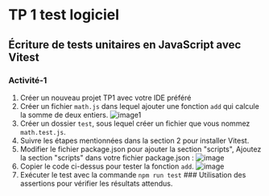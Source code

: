 # TP 1 test logiciel 
## Écriture de tests unitaires en JavaScript avec Vitest
### Activité-1
1. Créer un nouveau projet TP1 avec votre IDE préféré
2. Créer un fichier `math.js` dans lequel ajouter une fonction `add` qui calcule la somme de deux entiers.
![image1](https://github.com/khaledsaadouni/Unit-Testing/assets/69814778/892a0ae4-a4ae-4308-aa98-c252fa16e0ed)
3. Créer un dossier `test`, sous lequel créer un fichier que vous nommez `math.test.js`.
4. Suivre les étapes mentionnées dans la section 2 pour installer Vitest.
5. Modifier le fichier package.json pour ajouter la section "scripts", Ajoutez la section "scripts" dans votre fichier package.json  :
![image](https://github.com/khaledsaadouni/Unit-Testing/assets/69814778/9fef1b92-cc40-4bb0-ac2d-78587cea91e6)
6. Copier le code ci-dessus pour tester la fonction `add`.
![image](https://github.com/khaledsaadouni/Unit-Testing/assets/69814778/8030281f-3958-4ca6-8dce-89b05d0c7f9d)
7. Exécuter le test avec la commande `npm run test` ### Utilisation des assertions pour vérifier les résultats attendus.


